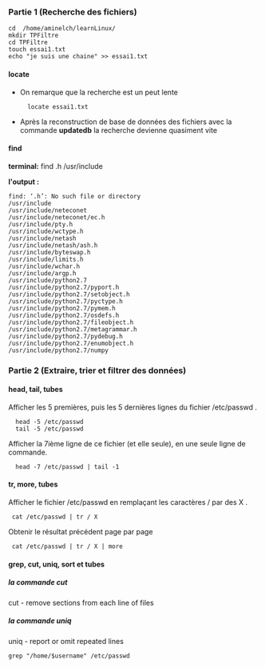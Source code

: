 ### Partie 1 (Recherche des fichiers)

	cd  /home/aminelch/learnLinux/
	mkdir TPFiltre
	cd TPFiltre
	touch essai1.txt 
	echo "je suis une chaine" >> essai1.txt

#### locate

- On remarque que la recherche est un peut lente
		
		locate essai1.txt

- Après la reconstruction de base de données des fichiers avec la commande **updatedb** la recherche devienne quasiment vite 

#### find
**terminal:**
	    find .h /usr/include

**l'output :**
	
	 
	find: ‘.h’: No such file or directory
	/usr/include
	/usr/include/neteconet
	/usr/include/neteconet/ec.h
	/usr/include/pty.h
	/usr/include/wctype.h
	/usr/include/netash
	/usr/include/netash/ash.h
	/usr/include/byteswap.h
	/usr/include/limits.h
	/usr/include/wchar.h
	/usr/include/argp.h
	/usr/include/python2.7
	/usr/include/python2.7/pyport.h
	/usr/include/python2.7/setobject.h
	/usr/include/python2.7/pyctype.h
	/usr/include/python2.7/pymem.h
	/usr/include/python2.7/osdefs.h
	/usr/include/python2.7/fileobject.h
	/usr/include/python2.7/metagrammar.h
	/usr/include/python2.7/pydebug.h
	/usr/include/python2.7/enumobject.h
	/usr/include/python2.7/numpy
	
### Partie 2 (Extraire, trier et filtrer des données) 

#### head, tail, tubes
Afficher les 5 premières, puis les 5 dernières lignes du fichier /etc/passwd .
 
	  head -5 /etc/passwd
	  tail -5 /etc/passwd	
	  


 Afficher la 7ième ligne de ce fichier (et elle seule), en une seule ligne de commande.
	  
	  head -7 /etc/passwd | tail -1

#### tr, more, tubes
Afficher le fichier /etc/passwd en remplaçant les caractères / par des X .

 
	 cat /etc/passwd | tr / X

Obtenir le résultat précédent page par page
	 
	 cat /etc/passwd | tr / X | more



#### grep, cut, uniq, sort et tubes

##### la commande cut 
 
 cut - remove sections from each line of files
 
##### la commande uniq
 
 uniq - report or omit repeated lines
 
	grep "/home/$username" /etc/passwd
	
